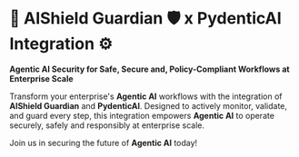 
# 🚀 AIShield Guardian 🛡️ x PydenticAI Integration ⚙️  

**Agentic AI Security for Safe, Secure and, Policy-Compliant Workflows at Enterprise Scale**

Transform your enterprise's **Agentic AI** workflows with the integration of **AIShield Guardian** and **PydenticAI**.
Designed to actively monitor, validate, and guard every step, this integration empowers **Agentic AI** to operate securely, safely and responsibly at enterprise scale.

Join us in securing the future of **Agentic AI** today!